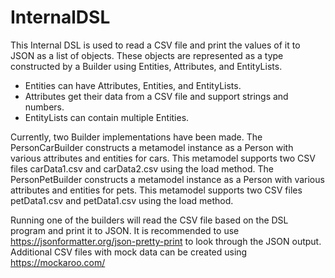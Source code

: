 # InternalDSL
This Internal DSL is used to read a CSV file and print the values of it to JSON as a list of objects. These objects are represented as a type constructed by a Builder using Entities, Attributes, and EntityLists. 

* Entities can have Attributes, Entities, and EntityLists.
* Attributes get their data from a CSV file and support strings and numbers.
* EntityLists can contain multiple Entities.

Currently, two Builder implementations have been made. The PersonCarBuilder constructs a metamodel instance as a Person with various attributes and entities for cars. This metamodel supports two CSV files carData1.csv and carData2.csv using the load method. The PersonPetBuilder constructs a metamodel instance as a Person with various attributes and entities for pets. This metamodel supports two CSV files petData1.csv and petData1.csv using the load method. 

Running one of the builders will read the CSV file based on the DSL program and print it to JSON.
It is recommended to use https://jsonformatter.org/json-pretty-print to look through the JSON output.
Additional CSV files with mock data can be created using https://mockaroo.com/
